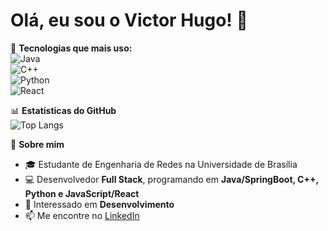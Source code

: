 # Olá, eu sou o Victor Hugo! 👋

🔧 **Tecnologias que mais uso:**  
![Java](https://img.shields.io/badge/Java-ED8B00?style=for-the-badge&logo=java&logoColor=white)  
![C++](https://img.shields.io/badge/C%2B%2B-00599C?style=for-the-badge&logo=c%2B%2B&logoColor=white)  
![Python](https://img.shields.io/badge/Python-3776AB?style=for-the-badge&logo=python&logoColor=white)  
![React](https://img.shields.io/badge/React-20232A?style=for-the-badge&logo=react&logoColor=61DAFB)  

📊 **Estatísticas do GitHub**  
![Top Langs](https://github-readme-stats.vercel.app/api/top-langs/?username=victorhugoguimaraes&layout=compact&theme=dark)  

💬 **Sobre mim**  
- 🎓 Estudante de Engenharia de Redes na Universidade de Brasília  
- 💻 Desenvolvedor **Full Stack**, programando em **Java/SpringBoot, C++, Python e JavaScript/React**  
- 🚀 Interessado em **Desenvolvimento**  
- 📫 Me encontre no [LinkedIn](https://www.linkedin.com/in/victor-hugo-guimarães-nascimento/)  

